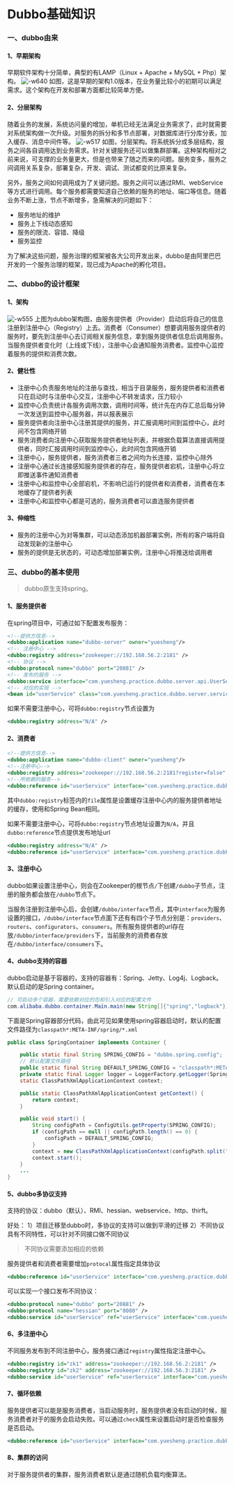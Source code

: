# Dubbo基础知识

### 一、dubbo由来

#### 1、早期架构
早期软件架构十分简单，典型的有LAMP（Linux + Apache + MySQL + Php）架构。
![-w640](media/15415967258226/15415972676018.jpg)
如图，这是早期的架构1.0版本，在业务量比较小的初期可以满足需求。这个架构在开发和部署方面都比较简单方便。

#### 2、分层架构
随着业务的发展，系统访问量的增加，单机已经无法满足业务需求了，此时就需要对系统架构做一次升级。对服务的拆分和多节点部署，对数据库进行分库分表，加入缓存、消息中间件等。
![-w517](media/15415967258226/15415979623595.jpg)
如图，分层架构。将系统拆分成多层结构，服务之间各自调用达到业务需求。针对关键服务还可以做集群部署。这种架构相对之前来说，可支撑的业务量更大，但是也带来了随之而来的问题。服务变多，服务之间调用关系复杂，部署复杂，开发、调试、测试都变的比原来复杂。

另外，服务之间如何调用成为了关键问题。服务之间可以通过RMI、webService等方式进行调用。每个服务都需要知道自己依赖的服务的地址、端口等信息。随着业务不断上涨，节点不断增多，急需解决的问题如下：
* 服务地址的维护
* 服务上下线动态感知
* 服务的限流、容错、降级
* 服务监控

为了解决这些问题，服务治理的框架被各大公司开发出来，dubbo是由阿里巴巴开发的一个服务治理的框架，现已成为Apache的孵化项目。

### 二、dubbo的设计框架

#### 1、架构
![-w555](media/15415967258226/15415997307218.jpg)
上图为dubbo架构图，由服务提供者（Provider）启动后将自己的信息注册到注册中心（Registry）上去。消费者（Consumer）想要调用服务提供者的服务时，要先到注册中心去订阅相关服务信息，拿到服务提供者信息后调用服务。当服务提供者变化时（上线或下线），注册中心会通知服务消费者。监控中心监控着服务的提供和消费次数。

#### 2、健壮性
* 注册中心负责服务地址的注册与查找，相当于目录服务，服务提供者和消费者只在启动时与注册中心交互，注册中心不转发请求，压力较小
* 监控中心负责统计各服务调用次数，调用时间等，统计先在内存汇总后每分钟一次发送到监控中心服务器，并以报表展示
* 服务提供者向注册中心注册其提供的服务，并汇报调用时间到监控中心，此时间不包含网络开销
* 服务消费者向注册中心获取服务提供者地址列表，并根据负载算法直接调用提供者，同时汇报调用时间到监控中心，此时间包含网络开销
* 注册中心，服务提供者，服务消费者三者之间均为长连接，监控中心除外
* 注册中心通过长连接感知服务提供者的存在，服务提供者宕机，注册中心将立即推送事件通知消费者
* 注册中心和监控中心全部宕机，不影响已运行的提供者和消费者，消费者在本地缓存了提供者列表
* 注册中心和监控中心都是可选的，服务消费者可以直连服务提供者

#### 3、伸缩性
* 服务的注册中心为对等集群，可以动态添加机器部署实例，所有的客户端将自动发现新的注册中心
* 服务的提供是无状态的，可动态增加部署实例，注册中心将推送给调用者

### 三、dubbo的基本使用

> dubbo原生支持spring。

#### 1、服务提供者

在spring项目中，可通过如下配置发布服务：
```xml
<!--提供方信息-->
<dubbo:application name="dubbo-server" owner="yuesheng"/>
<!-- 注册中心 -->
<dubbo:registry address="zookeeper://192.168.56.2:2181" />
<!-- 协议 -->
<dubbo:protocol name="dubbo" port="20881" />
<!-- 发布的服务 -->
<dubbo:service interface="com.yuesheng.practice.dubbo.server.api.UserService" ref="userService"/>
<!-- 对应的实现 -->
<bean id="userService" class="com.yuesheng.practice.dubbo.server.service.UserServiceImpl" />
```
如果不需要注册中心，可将`dubbo:registry`节点设置为
```xml
<dubbo:registry address="N/A" />
```


#### 2、消费者

```xml
<!--提供方信息-->
<dubbo:application name="dubbo-client" owner="yuesheng"/>
<!--注册中心-->
<dubbo:registry address="zookeeper://192.168.56.2:2181?register=false" check="false" file="/Users/yuesheng/work/workspace/workspace-personal/yuesheng/practice/practice-dubbo/practice-dubbo-client/dubbo-server"/>
<!--所依赖的服务-->
<dubbo:reference id="userService" interface="com.yuesheng.practice.dubbo.server.api.UserService"/>
```
其中`dubbo:registry`标签内的`file`属性是设置缓存注册中心内的服务提供者地址的缓存，使用和Spring Bean相同。

如果不需要注册中心，可将`dubbo:registry`节点地址设置为`N/A`，并且`dubbo:reference`节点提供发布地址url
```xml
<dubbo:registry address="N/A" />
<dubbo:reference id="userService" interface="com.yuesheng.practice.dubbo.server.api.UserService" url="dubbo://127.0.0.1:20880/com.yuesheng.practice.dubbo.server.api.UserService"/>
```

#### 3、注册中心
dubbo如果设置注册中心，则会在Zookeeper的根节点`/`下创建`/dubbo`子节点，注册的服务都会放在`/dubbo`节点下。

当服务注册到注册中心后，会创建`/dubbo/interface`节点，其中`interface`为服务设置的接口，`/dubbo/interface`节点面下还有有四个子节点分别是：`providers`、`routers`、`configurators`、`consumers`。所有服务提供者的url存在放`/dubbo/interface/providers`下，当前服务的消费者存放在`/dubbo/interface/consumers`下。

#### 4、dubbo支持的容器
dubbo启动是基于容器的，支持的容器有：Spring、Jetty、Log4j、Logback。默认启动的是Spring container。
```java
// 可启动多个容器，需要依赖对应的包和引入对应的配置文件
com.alibaba.dubbo.container.Main.main(new String[]{"spring","logback"});
```

下面是Spring容器部分代码，由此可见如果使用spring容器启动时，默认的配置文件路径为`classpath*:META-INF/spring/*.xml`
```java
public class SpringContainer implements Container {

    public static final String SPRING_CONFIG = "dubbo.spring.config";
    // 默认配置文件路径
    public static final String DEFAULT_SPRING_CONFIG = "classpath*:META-INF/spring/*.xml";
    private static final Logger logger = LoggerFactory.getLogger(SpringContainer.class);
    static ClassPathXmlApplicationContext context;

    public static ClassPathXmlApplicationContext getContext() {
        return context;
    }

    public void start() {
        String configPath = ConfigUtils.getProperty(SPRING_CONFIG);
        if (configPath == null || configPath.length() == 0) {
            configPath = DEFAULT_SPRING_CONFIG;
        }
        context = new ClassPathXmlApplicationContext(configPath.split("[,\\s]+"));
        context.start();
    }
    ...
}
```

#### 5、dubbo多协议支持
支持的协议：dubbo（默认）、RMI、hessian、webservice、http、thirft。

好处：
1）项目迁移至dubbo时，多协议的支持可以做到平滑的迁移
2）不同协议具有不同特性，可以针对不同接口做不同协议

> 不同协议需要添加相应的依赖

服务提供者和消费者需要增加`protocal`属性指定具体协议
```xml
<dubbo:reference id="userService" interface="com.yuesheng.practice.dubbo.server.api.UserService" protocal="hessian"/>
```

可以实现一个接口发布不同协议：
```xml
<dubbo:protocol name="dubbo" port="20881" />
<dubbo:protocol name="hessian" port="8080" />
<dubbo:service id="userService" ref="userService" interface="com.yuesheng.practice.dubbo.server.api.UserService" protocal="dubbo,hessian"/>
```

#### 6、多注册中心
不同服务发布到不同注册中心，服务接口通过`registry`属性指定注册中心。
```xml
<dubbo:registry id="zk1" address="zookeeper://192.168.56.2:2181" />
<dubbo:registry id="zk2" address="zookeeper://192.168.56.3:2181" />
<dubbo:service id="userService" ref="userService" interface="com.yuesheng.practice.dubbo.server.api.UserService" registry="zk1"/>
```

#### 7、循环依赖
服务提供者可以能是服务消费者，当启动服务时，服务提供者没有启动的时候，服务消费者对于的服务会启动失败。可以通过`check`属性来设置启动时是否检查服务是否启动。

```xml
<dubbo:reference id="userService" interface="com.yuesheng.practice.dubbo.server.api.UserService" check="false"/>
```

#### 8、集群的访问
对于服务提供者的集群，服务消费者默认是通过随机负载均衡算法。

